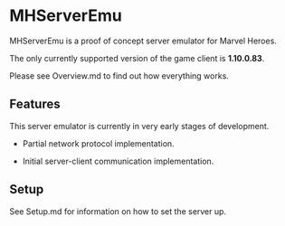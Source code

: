# MHServerEmu

MHServerEmu is a proof of concept server emulator for Marvel Heroes.

The only currently supported version of the game client is **1.10.0.83**.

Please see Overview.md to find out how everything works.

## Features

This server emulator is currently in very early stages of development.

- Partial network protocol implementation.

- Initial server-client communication implementation.

## Setup

See Setup.md for information on how to set the server up.
